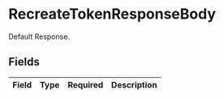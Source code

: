 # RecreateTokenResponseBody

Default Response.


## Fields

| Field       | Type        | Required    | Description |
| ----------- | ----------- | ----------- | ----------- |